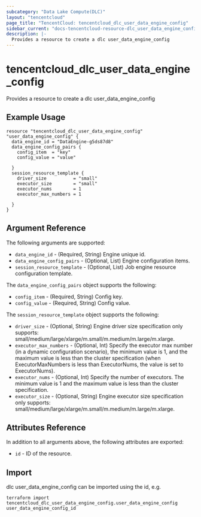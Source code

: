 ```yaml
---
subcategory: "Data Lake Compute(DLC)"
layout: "tencentcloud"
page_title: "TencentCloud: tencentcloud_dlc_user_data_engine_config"
sidebar_current: "docs-tencentcloud-resource-dlc_user_data_engine_config"
description: |-
  Provides a resource to create a dlc user_data_engine_config
---
```


# tencentcloud_dlc_user_data_engine_config

Provides a resource to create a dlc user_data_engine_config

## Example Usage

```hcl
resource "tencentcloud_dlc_user_data_engine_config" "user_data_engine_config" {
  data_engine_id = "DataEngine-g5ds87d8"
  data_engine_config_pairs {
    config_item  = "key"
    config_value = "value"

  }
  session_resource_template {
    driver_size          = "small"
    executor_size        = "small"
    executor_nums        = 1
    executor_max_numbers = 1

  }
}
```

## Argument Reference

The following arguments are supported:

* `data_engine_id` - (Required, String) Engine unique id.
* `data_engine_config_pairs` - (Optional, List) Engine configuration items.
* `session_resource_template` - (Optional, List) Job engine resource configuration template.

The `data_engine_config_pairs` object supports the following:

* `config_item` - (Required, String) Config key.
* `config_value` - (Required, String) Config value.

The `session_resource_template` object supports the following:

* `driver_size` - (Optional, String) Engine driver size specification only supports: small/medium/large/xlarge/m.small/m.medium/m.large/m.xlarge.
* `executor_max_numbers` - (Optional, Int) Specify the executor max number (in a dynamic configuration scenario), the minimum value is 1, and the maximum value is less than the cluster specification (when ExecutorMaxNumbers is less than ExecutorNums, the value is set to ExecutorNums).
* `executor_nums` - (Optional, Int) Specify the number of executors. The minimum value is 1 and the maximum value is less than the cluster specification.
* `executor_size` - (Optional, String) Engine executor size specification only supports: small/medium/large/xlarge/m.small/m.medium/m.large/m.xlarge.

## Attributes Reference

In addition to all arguments above, the following attributes are exported:

* `id` - ID of the resource.



## Import

dlc user_data_engine_config can be imported using the id, e.g.

```
terraform import tencentcloud_dlc_user_data_engine_config.user_data_engine_config user_data_engine_config_id
```


